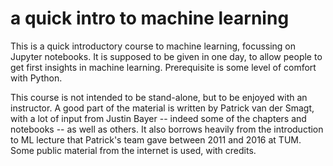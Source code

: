 # a quick intro to machine learning
This is a quick introductory course to machine learning, focussing on Jupyter notebooks.  It is supposed to be given in one day, to allow people to get first insights in machine learning.  Prerequisite is some level of comfort with Python.

This course is  not intended to be stand-alone, but to be enjoyed with an instructor.  A good part of the material is written by Patrick van der Smagt, with a lot of input from Justin Bayer -- indeed some of the chapters and notebooks -- as well as others.  It also borrows heavily from the introduction to ML lecture that Patrick's team gave between 2011 and 2016 at TUM.  Some public material from the internet is used, with credits. 

